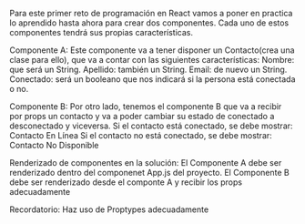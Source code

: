 Para este primer reto de programación en React vamos a poner en practica lo aprendido hasta ahora para crear dos componentes.
Cada uno de estos componentes tendrá sus propias características.

Componente A: Este componente va a tener disponer un Contacto(crea una clase para ello), que va a contar con las siguientes características:
  Nombre: que será un String.
  Apellido: también un String.
  Email: de nuevo un String.
  Conectado: será un booleano que nos indicará si la persona está conectada o no.

Componente B: Por otro lado, tenemos el componente B que va a recibir por props un contacto y va a poder cambiar su estado de conectado a desconectado y viceversa.
Si el contacto está conectado, se debe mostrar: Contacto En Línea
Si el contacto no está conectado, se debe mostrar: Contacto No Disponible

Renderizado de componentes en la solución:
El Componente A debe ser renderizado dentro del componenet App.js del proyecto.
El Componente B debe ser renderizado desde el componte A y recibir los props adecuadamente

Recordatorio: Haz uso de Proptypes adecuadamente
